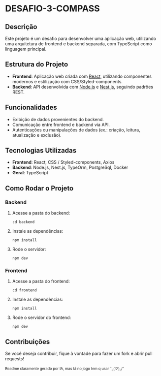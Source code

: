   <h1>DESAFIO-3-COMPASS</h1>

  <h2>Descrição</h2>
  <p>Este projeto é um desafio para desenvolver uma aplicação web, utilizando uma arquitetura de frontend e backend separada, com TypeScript como linguagem principal.</p>

  <h2>Estrutura do Projeto</h2>
  <ul>
    <li><strong>Frontend</strong>: Aplicação web criada com <a href="https://reactjs.org/">React</a>, utilizando componentes modernos e estilização com CSS/Styled-components.</li>
    <li><strong>Backend</strong>: API desenvolvida com <a href="https://nodejs.org/">Node.js</a> e <a href="https://nestjs.com/">Nest.js</a>, seguindo padrões REST.</li>
  </ul>

  <h2>Funcionalidades</h2>
  <ul>
    <li>Exibição de dados provenientes do backend.</li>
    <li>Comunicação entre frontend e backend via API.</li>
    <li>Autenticações ou manipulações de dados (ex.: criação, leitura, atualização e exclusão).</li>
  </ul>

  <h2>Tecnologias Utilizadas</h2>
  <ul>
    <li><strong>Frontend</strong>: React, CSS / Styled-components, Axios</li>
    <li><strong>Backend</strong>: Node.js, Nest.js, TypeOrm, PostgreSql, Docker</li>
    <li><strong>Geral</strong>: TypeScript</li>
  </ul>

  <h2>Como Rodar o Projeto</h2>

  <h3>Backend</h3>
  <ol>
    <li>Acesse a pasta do backend:
      <pre><code>cd backend</code></pre>
    </li>
    <li>Instale as dependências:
      <pre><code>npm install</code></pre>
    </li>
    <li>Rode o servidor:
      <pre><code>npm dev</code></pre>
    </li>
  </ol>

  <h3>Frontend</h3>
  <ol>
    <li>Acesse a pasta do frontend:
      <pre><code>cd frontend</code></pre>
    </li>
    <li>Instale as dependências:
      <pre><code>npm install</code></pre>
    </li>
    <li>Rode o servidor do frontend:
      <pre><code>npm dev</code></pre>
    </li>
  </ol>

  <h2>Contribuições</h2>
  <p>Se você deseja contribuir, fique à vontade para fazer um fork e abrir pull requests!</p>

  <small>Readme claramente gerado por IA, mas tá no jogo tem q usar ¯\_(ツ)_/¯</small>
